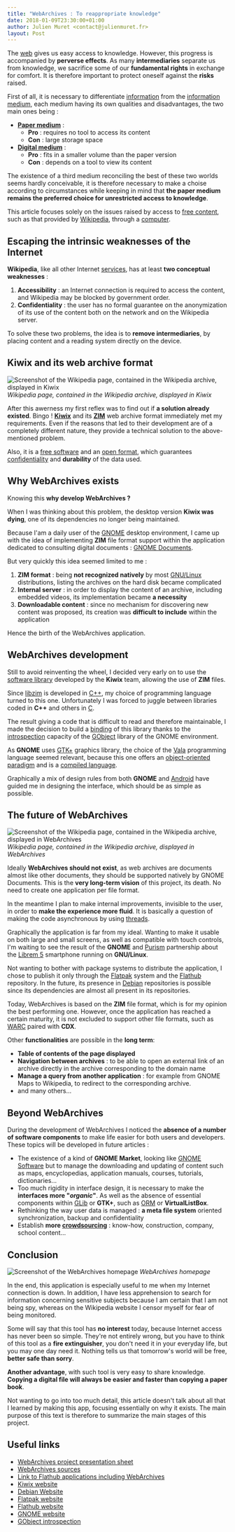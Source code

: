 ```yaml
---
title: "WebArchives : To reappropriate knowledge"
date: 2018-01-09T23:30:00+01:00
author: Julien Muret <contact@julienmuret.fr>
layout: Post
---
```


The [web] gives us easy access to knowledge. However, this progress is
accompanied by __perverse effects__. As many __intermediaries__ separate us
from knowledge, we sacrifice some of our __fundamental rights__ in exchange
for comfort. It is therefore important to protect oneself against the
__risks__ raised.

<!-- Summary links -->

[web]: https://en.wikipedia.org/wiki/World_Wide_Web

<!-- more -->

First of all, it is necessary to differentiate [information] from the
[information medium], each medium having its own qualities and disadvantages,
the two main ones being :

- __[Paper medium]__ :
  - __Pro__ : requires no tool to access its content
  - __Con__ : large storage space
- __[Digital medium]__ :
  - __Pro__ : fits in a smaller volume than the paper version
  - __Con__ : depends on a tool to view its content

The existence of a third medium reconciling the best of these two worlds seems
hardly conceivable, it is therefore necessary to make a choise according to
circumstances while keeping in mind that __the paper medium remains the
preferred choice for unrestricted access to knowledge__.

This article focuses solely on the issues raised by access to [free content],
such as that provided by [Wikipedia], through a [computer].

## Escaping the intrinsic weaknesses of the Internet

__Wikipedia__, like all other Internet [services], has at least __two
conceptual weaknesses__ :

1. __Accessibility__ : an Internet connection is required to access the
content, and Wikipedia may be blocked by government order.
2. __Confidentiality__ : the user has no formal guarantee on the anonymization
of its use of the content both on the network and on the Wikipedia server.

To solve these two problems, the idea is to __remove intermediaries__, by
placing content and a reading system directly on the device.

## Kiwix and its web archive format

![Screenshot of the Wikipedia page, contained in the Wikipedia archive, displayed in Kiwix](../../../public/assets/journal/2018-01-09-web-archives-to-reappropriate-knowledge/kiwix-wikipedia_1050x674.png)
*Wikipedia page, contained in the Wikipedia archive, displayed in Kiwix*

After this awerness my first reflex was to find out if __a solution already
existed__. Bingo ! __[Kiwix]__ and its __[ZIM]__ web archive format
immediately met my requirements. Even if the reasons that led to their
development are of a completely different nature, they provide a technical
solution to the above-mentioned problem.

Also, it is a [free software] and an [open format], which guarantees
[confidentiality] and __durability__ of the data used.

## Why WebArchives exists

Knowing this __why develop WebArchives ?__

When I was thinking about this problem, the desktop version __Kiwix was
dying__, one of its dependencies no longer being maintained.

Because I'am a daily user of the [GNOME] desktop environment, I came up with
the idea of implementing __ZIM__ file format support within the application
dedicated to consulting digital documents : [GNOME Documents].

But very quickly this idea seemed limited to me :

1. __ZIM format__ : being __not recognized natively__ by most [GNU/Linux]
distributions, listing the archives on the hard disk became complicated
2. __Internal server__ : in order to display the content of an archive,
including embedded videos, its implementation became __a necessity__
3. __Downloadable content__ : since no mechanism for discovering new content
was proposed, its creation was __difficult to include__ within the application

Hence the birth of the WebArchives application.

## WebArchives development

Still to avoid reinventing the wheel, I decided very early on to use the
[software library] developed by the __Kiwix__ team, allowing the use of
__ZIM__ files.

Since [libzim] is developed in [C++], my choice of programming language turned
to this one. Unfortunately I was forced to juggle between libraries coded in
__C++__ and others in [C].

The result giving a code that is difficult to read and therefore maintainable,
I made the decision to build a [binding] of this library thanks to the
[introspection] capacity of the [GObject] library of the GNOME environment.

As __GNOME__ uses [GTK+] graphics library, the choice of the [Vala]
programming language seemed relevant, because this one offers an
[object-oriented paradigm] and is a [compiled language].

Graphically a mix of design rules from both __GNOME__ and [Android] have
guided me in designing the interface, which should be as simple as possible.

## The future of WebArchives

![Screenshot of the Wikipedia page, contained in the Wikipedia archive, displayed in WebArchives](../../../public/assets/journal/2018-01-09-web-archives-to-reappropriate-knowledge/web-archives-wikipedia_850x500.png)
*Wikipedia page, contained in the Wikipedia archive, displayed in WebArchives*

Ideally __WebArchives should not exist__, as web archives are documents almost
like other documents, they should be supported natively by GNOME Documents.
This is the __very long-term vision__ of this project, its death. No need to
create one application per file format.

In the meantime I plan to make internal improvements, invisible to the user,
in order to __make the experience more fluid__. It is basically a question of
making the code asynchronous by using [threads].

Graphically the application is far from my ideal. Wanting to make it usable on
both large and small screens, as well as compatible with touch controls, I'm
waiting to see the result of the __GNOME__ and [Purism] partnership about the
[Librem 5] smartphone running on __GNU/Linux__.

Not wanting to bother with package systems to distribute the application, I
chose to publish it only through the [Flatpak] system and the [Flathub]
repository. In the future, its presence in [Debian] repositories is possible
since its dependencies are almost all present in its repositories.

Today, WebArchives is based on the __ZIM__ file format, which is for my
opinion the best performing one. However, once the application has reached a
certain maturity, it is not excluded to support other file formats, such as
[WARC] paired with __CDX__.

Other __functionalities__ are possible in the __long term__:

- __Table of contents of the page displayed__
- __Navigation between archives__ : to be able to open an external link of an
archive directly in the archive corresponding to the domain name
- __Manage a query from another application__ : for example from GNOME Maps to
Wikipedia, to redirect to the corresponding archive.
- and many others...

## Beyond WebArchives

During the development of WebArchives I noticed the __absence of a number of
software components__ to make life easier for both users and developers. These
topics will be developed in future articles :

- The existence of a kind of __GNOME Market__, looking like [GNOME Software]
but to manage the downloading and updating of content such as maps,
encyclopedias, application manuals, courses, tutorials, dictionaries...
- Too much rigidity in interface design, it is necessary to make the
__interfaces more "*organic*"__. As well as the absence of essential
components within [GLib] or __GTK+__, such as [ORM] or __VirtualListBox__.
- Rethinking the way user data is managed : __a meta file system__ oriented
synchronization, backup and confidentiality
- Establish __more [crowdsourcing]__ : know-how, construction, company, school
content...

## Conclusion

![Screenshot of the WebArchives homepage](../../../public/assets/journal/2018-01-09-web-archives-to-reappropriate-knowledge/web-archives-home_850x500.png)
*WebArchives homepage*

In the end, this application is especially useful to me when my Internet
connection is down. In addition, I have less apprehension to search for
information concerning sensitive subjects because I am certain that I am not
being spy, whereas on the Wikipedia website I censor myself for fear of being
monitored.

Some will say that this tool has __no interest__ today, because Internet
access has never been so simple. They're not entirely wrong, but you have to
think of this tool as a __fire extinguisher__, you don't need it in your
everyday life, but you may one day need it. Nothing tells us that tomorrow's
world will be free, __better safe than sorry__.

__Another advantage__, with such tool is very easy to share knowledge.
__Copying a digital file will always be easier and faster than copying a paper
book__.

Not wanting to go into too much detail, this article doesn't talk about all
that I learned by making this app, focusing essentially on why it exists. The
main purpose of this text is therefore to summarize the main stages of this
project.

## Useful links

- [WebArchives project presentation sheet]
- [WebArchives sources]
- [Link to Flathub applications including WebArchives]
- [Kiwix website]
- [Debian Website]
- [Flatpak website]
- [Flathub website]
- [GNOME website]
- [GObject introspection]

<!--External links and references-->

[Paper medium]: https://en.wikipedia.org/wiki/Book
[Digital medium]: https://en.wikipedia.org/wiki/E-book
[information]: https://en.wikipedia.org/wiki/Information
[information medium]: https://en.wikipedia.org/wiki/Data_storage
[free content]: https://en.wikipedia.org/wiki/Free_content
[Wikipedia]: https://en.wikipedia.org/wiki/Wikipedia
[computer]: https://en.wikipedia.org/wiki/Computer
[services]: https://en.wikipedia.org/wiki/Server_(computing)
[Kiwix]: https://en.wikipedia.org/wiki/Kiwix
[ZIM]: https://en.wikipedia.org/wiki/ZIM_(file_format)
[free software]: https://en.wikipedia.org/wiki/Free_software
[open format]: https://en.wikipedia.org/wiki/Open_format
[confidentiality]: https://en.wikipedia.org/wiki/Confidentiality
[GNOME]: https://en.wikipedia.org/wiki/GNOME
[GNOME Documents]: https://wiki.gnome.org/Apps/Documents
[GNU/Linux]: https://en.wikipedia.org/wiki/Linux
[software library]: https://en.wikipedia.org/wiki/Library_(computing)
[libzim]: https://github.com/openzim/libzim
[C++]: https://en.wikipedia.org/wiki/C%2B%2B
[C]: https://en.wikipedia.org/wiki/C_(programming_language)
[binding]: https://en.wikipedia.org/wiki/Language_binding
[GObject]: https://en.wikipedia.org/wiki/GObject
[Vala]: https://en.wikipedia.org/wiki/Vala_(programming_language)
[object-oriented paradigm]: https://en.wikipedia.org/wiki/Object-oriented_programming
[compiled language]: https://en.wikipedia.org/wiki/Binary_file
[GTK+]: https://en.wikipedia.org/wiki/GTK%2B
[Android]: https://en.wikipedia.org/wiki/Android_(operating_system)
[introspection]: https://en.wikipedia.org/wiki/Reflection_(computer_programming)
[Purism]: https://puri.sm/
[Librem 5]: https://puri.sm/shop/librem-5/
[Flatpak]: https://en.wikipedia.org/wiki/Flatpak
[Flathub]: https://flathub.org/
[Debian]: https://en.wikipedia.org/wiki/Debian
[WARC]: https://en.wikipedia.org/wiki/Web_ARChive
[GNOME Software]: https://en.wikipedia.org/wiki/GNOME_Software
[GLib]: https://en.wikipedia.org/wiki/GLib
[ORM]: https://en.wikipedia.org/wiki/Object-relational_mapping
[threads]: https://en.wikipedia.org/wiki/Thread_(computing)
[crowdsourcing]: https://en.wikipedia.org/wiki/Crowdsourcing
[WebArchives project presentation sheet]: ../projects/web-archives
[WebArchives sources]: https://github.com/birros/web-archives
[Link to Flathub applications including WebArchives]: https://flathub.org/apps.html
[Kiwix website]: https://www.kiwix.org/
[Debian website]: https://www.debian.org/
[Flatpak website]: https://www.flatpak.org/
[Flathub website]: https://flathub.org/
[GNOME website]: https://www.gnome.org/
[GObject introspection]: https://wiki.gnome.org/Projects/GObjectIntrospection
